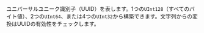 ユニバーサルユニーク識別子（UUID）を表します。1つの`UInt128`（すべてのバイト値）、2つの`UInt64`、または4つの`UInt32`から構築できます。文字列からの変換はUUIDの有効性をチェックします。
